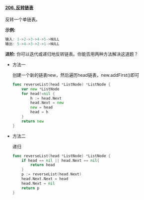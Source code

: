 #### [206. 反转链表](https://leetcode-cn.com/problems/reverse-linked-list/)

反转一个单链表。

**示例:**

```js
输入: 1->2->3->4->5->NULL
输出: 5->4->3->2->1->NULL
```

**进阶:**
你可以迭代或递归地反转链表。你能否用两种方法解决这道题？

- 方法一

  创建一个新的链表new，然后遍历head链表，new.addFirst()即可

  ```go
  func reverseList(head *ListNode) *ListNode {
      var new *ListNode
      for head!=nil {
          h := head.Next
          head.Next = new
          new = head
          head = h
      }
      return new
  }
  ```

- 方法二

  递归

  ```go
  func reverseList(head *ListNode) *ListNode {
      if head == nil || head.Next == nil{
          return head
      }
      p := reverseList(head.Next)
      head.Next.Next = head
      head.Next = nil
      return p
  }
  ```

  